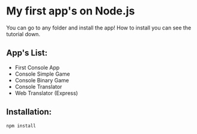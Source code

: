 # My first app's on Node.js

You can go to any folder and install the app! How to install you can see the tutorial down.

App's List:
-----------

- First Console App
- Console Simple Game
- Console Binary Game
- Console Translator
- Web Translator (Express)

Installation:
-------------

``` bash
npm install
```